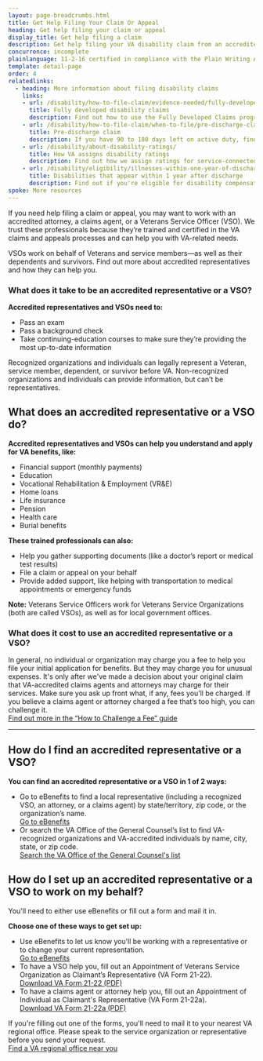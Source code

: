 ```yaml
---
layout: page-breadcrumbs.html
title: Get Help Filing Your Claim Or Appeal
heading: Get help filing your claim or appeal
display_title: Get help filing a claim
description: Get help filing your VA disability claim from an accredited Veterans service representative. We trust these professionals because they’re trained and certified in the VA claims and appeals processes. Find Veterans Service Organizations (VSOs) or accredited individuals near you.
concurrence: incomplete
plainlanguage: 11-2-16 certified in compliance with the Plain Writing Act
template: detail-page
order: 4
relatedlinks:
  - heading: More information about filing disability claims
    links:
    - url: /disability/how-to-file-claim/evidence-needed/fully-developed-claims/
      title: Fully developed disability claims
      description: Find out how to use the Fully Developed Claims program to get a faster decision on your claim by sending in all the evidence you have—or can easily get—when you file your claim.
    - url: /disability/how-to-file-claim/when-to-file/pre-discharge-claim/
      title: Pre-discharge claim
      description: If you have 90 to 180 days left on active duty, find out how to file a disability claim through the Benefits Delivery at Discharge (BDD) program to get your benefits sooner.
    - url: /disability/about-disability-ratings/
      title: How VA assigns disability ratings
      description: Find out how we assign ratings for service-connected disabilities.
    - url: /disability/eligibility/illnesses-within-one-year-of-discharge/
      title: Disabilities that appear within 1 year after discharge
      description: Find out if you're eligible for disability compensation for a disability that appeared within a year after you were discharged from service.
spoke: More resources
---
```

<div itemscope itemtype="http://schema.org/FAQPage">
<div itemprop="description" class="va-introtext">

If you need help filing a claim or appeal, you may want to work with an accredited attorney, a claims agent, or a Veterans Service Officer (VSO). We trust these professionals because they’re trained and certified in the VA claims and appeals processes and can help you with VA-related needs.

VSOs work on behalf of Veterans and service members—as well as their dependents and survivors. Find out more about accredited representatives and how they can help you.

</div>

<div class="feature" markdown="0" itemscope itemtype="http://schema.org/Question">

<h3 itemprop="name">What does it take to be an accredited representative or a VSO?</h3>
<div itemprop="acceptedAnswer" itemscope itemtype="http://schema.org/Answer">
<div itemprop="text">

**Accredited representatives and VSOs need to:**
  - Pass an exam
  - Pass a background check
  - Take continuing-education courses to make sure they’re providing the most up-to-date information

Recognized organizations and individuals can legally represent a Veteran, service member, dependent, or survivor before VA. Non-recognized organizations and individuals can provide information, but can’t be representatives.

</div>
</div>
</div>

<div itemscope itemtype="http://schema.org/Question">

<h2 itemprop="name">What does an accredited representative or a VSO do?</h2>
<div itemprop="acceptedAnswer" itemscope itemtype="http://schema.org/Answer">
<div itemprop="text">


**Accredited representatives and VSOs can help you understand and apply for VA benefits, like:**

- Financial support (monthly payments)
- Education
- Vocational Rehabilitation & Employment (VR&E)
- Home loans
- Life insurance
- Pension
- Health care
- Burial benefits

**These trained professionals can also:**
- Help you gather supporting documents (like a doctor’s report or medical test results)
- File a claim or appeal on your behalf
- Provide added support, like helping with transportation to medical appointments or emergency funds

**Note:** Veterans Service Officers work for Veterans Service Organizations (both are called VSOs), as well as for local government offices.

</div>
</div>
</div>

<div itemscope itemtype="http://schema.org/Question">

<h3 itemprop="name">What does it cost to use an accredited representative or a VSO?</h3>
<div itemprop="acceptedAnswer" itemscope itemtype="http://schema.org/Answer">
<div itemprop="text">

In general, no individual or organization may charge you a fee to help you file your initial application for benefits. But they may charge you for unusual expenses. It's only after we've made a decision about your original claim that VA-accredited claims agents and attorneys may charge for their services. Make sure you ask up front what, if any, fees you’ll be charged. If you believe a claims agent or attorney charged a fee that’s too high, you can challenge it. <br>
[Find out more in the “How to Challenge a Fee” guide](https://www.va.gov/OGC/docs/Accred/HowtoChallengeaFee.pdf)

</div>
</div>
</div>

-----

<div itemscope itemtype="http://schema.org/Question">

<h2 itemprop="name">How do I find an accredited representative or a VSO?</h2>
<div itemprop="acceptedAnswer" itemscope itemtype="http://schema.org/Answer">
<div itemprop="text">

**You can find an accredited representative or a VSO in 1 of 2 ways:**

- Go to eBenefits to find a local representative (including a recognized VSO, an attorney, or a claims agent) by state/territory, zip code, or the organization’s name. <br>
[Go to eBenefits](https://www.ebenefits.va.gov/ebenefits/vso-search)
- Or search the VA Office of the General Counsel’s list to find VA-recognized organizations and VA-accredited individuals by name, city, state, or zip code. <br>
[Search the VA Office of the General Counsel's list](https://www.va.gov/ogc/apps/accreditation/index.asp)

</div>
</div>
</div>

<div itemscope itemtype="http://schema.org/Question">

<h2 itemprop="name">How do I set up an accredited representative or a VSO to work on my behalf?</h2>
<div itemprop="acceptedAnswer" itemscope itemtype="http://schema.org/Answer">
<div itemprop="text">

You'll need to either use eBenefits or fill out a form and mail it in.

**Choose one of these ways to get set up:**

- Use eBenefits to let us know you’ll be working with a representative or to change your current representation. <br>
[Go to eBenefits](https://www.ebenefits.va.gov/ebenefits/manage/representative)
- To have a VSO help you, fill out an Appointment of Veterans Service Organization as Claimant’s Representative (VA Form 21-22). <br>
[Download VA Form 21-22 (PDF)](https://www.vba.va.gov/pubs/forms/VBA-21-22-ARE.pdf)
- To have a claims agent or attorney help you, fill out an Appointment of Individual as Claimant's Representative (VA Form 21-22a). <br>
[Download VA Form 21-22a (PDF)](https://www.vba.va.gov/pubs/forms/VBA-21-22A-ARE.pdf)

If you're filling out one of the forms, you'll need to mail it to your nearest VA regional office. Please speak to the service organization or representative before you send your request. <br>
[Find a VA regional office near you](/find-locations/)

</div>
</div>
</div>
